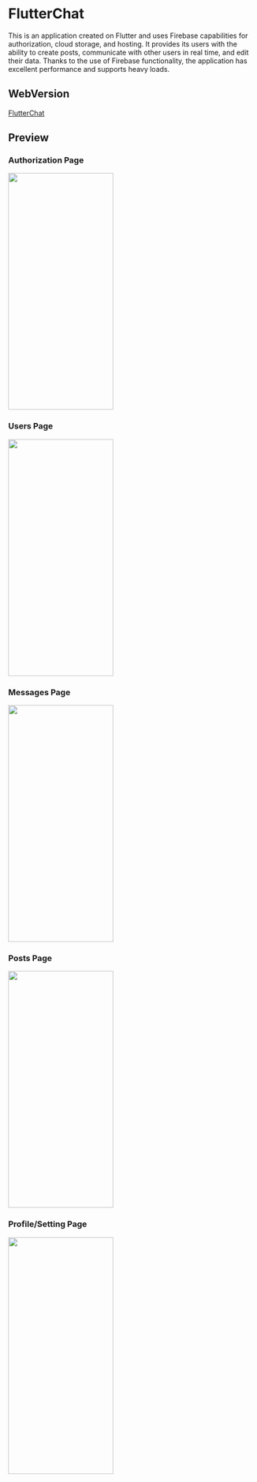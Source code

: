 # FlutterChat

This is an application created on Flutter and uses Firebase capabilities for authorization, cloud storage, and hosting. It provides its users with the ability to create posts, communicate with other users in real time, and edit their data. Thanks to the use of Firebase functionality, the application has excellent performance and supports heavy loads.

## WebVersion
[FlutterChat](https://flutter-firebase-chat-a8bf6.web.app)

## Preview 
### Authorization Page
<img src="https://github.com/user-attachments/assets/0f9990f6-0bb2-4eaf-86c3-29a07c489b7d" width="213" height="480"/>

### Users Page 
<img src="https://github.com/user-attachments/assets/4324e474-b97c-4f28-87f3-947b01c022a1" width="213" height="480"/>

### Messages Page
<img src="https://github.com/user-attachments/assets/e1495df1-968d-4d03-a38c-cb27156e5983" width="213" height="480"/>

### Posts Page
<img src="https://github.com/user-attachments/assets/6fe0a841-5406-4deb-9220-688b56e9eab6" width="213" height="480"/>

### Profile/Setting Page
<img src="https://github.com/user-attachments/assets/dbe06ab6-7abb-487d-9a84-14d7eeafabf7" width="213" height="480"/>
